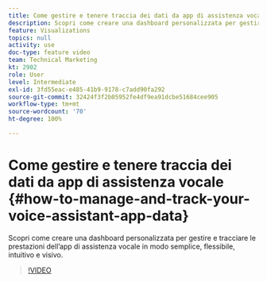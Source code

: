 ```yaml
---
title: Come gestire e tenere traccia dei dati da app di assistenza vocale
description: Scopri come creare una dashboard personalizzata per gestire e tracciare le prestazioni dell’app di assistenza vocale in modo semplice, flessibile, intuitivo e visivo.
feature: Visualizations
topics: null
activity: use
doc-type: feature video
team: Technical Marketing
kt: 2902
role: User
level: Intermediate
exl-id: 3fd55eac-e485-41b9-9178-c7add90fa292
source-git-commit: 32424f3f2b05952fe4df9ea91dcbe51684cee905
workflow-type: tm+mt
source-wordcount: '70'
ht-degree: 100%

---
```


# Come gestire e tenere traccia dei dati da app di assistenza vocale {#how-to-manage-and-track-your-voice-assistant-app-data}

Scopri come creare una dashboard personalizzata per gestire e tracciare le prestazioni dell’app di assistenza vocale in modo semplice, flessibile, intuitivo e visivo.

>[!VIDEO](https://video.tv.adobe.com/v/27224/?quality=9)
